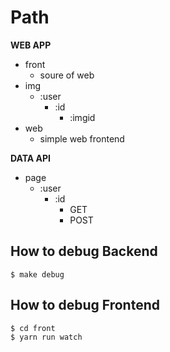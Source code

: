 # Path

**WEB APP**

- front
  - soure of web
- img
  - :user
    - :id
      - :imgid
- web
  - simple web frontend

**DATA API**

- page
  - :user
    - :id
      - GET
      - POST

## How to debug Backend

```
$ make debug
```

## How to debug Frontend

```
$ cd front
$ yarn run watch
```
